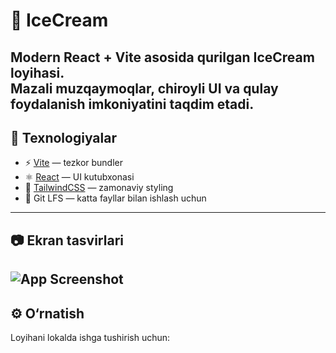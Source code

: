 # 🍦 IceCream
Modern React + Vite asosida qurilgan **IceCream** loyihasi.  
Mazali muzqaymoqlar, chiroyli UI va qulay foydalanish imkoniyatini taqdim etadi.  
--- 

## 🚀 Texnologiyalar
- ⚡ [Vite](https://vitejs.dev/) — tezkor bundler
- ⚛️ [React](https://react.dev/) — UI kutubxonasi
- 🎨 [TailwindCSS](https://tailwindcss.com/) — zamonaviy styling
- 📂 Git LFS — katta fayllar bilan ishlash uchun
---

## 📷 Ekran tasvirlari
![App Screenshot](./src/images/singleblog-review2.png.png)
---

## ⚙️ O‘rnatish
Loyihani lokalda ishga tushirish uchun:
